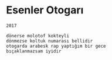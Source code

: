 # Esenler Otogarı

```
2017

dönerse molotof kokteyli
dönmezse koltuk numarası bellidir
otogarda arabesk rap yaptığım bir gece
bıçaklanmazsam iyidir
```
